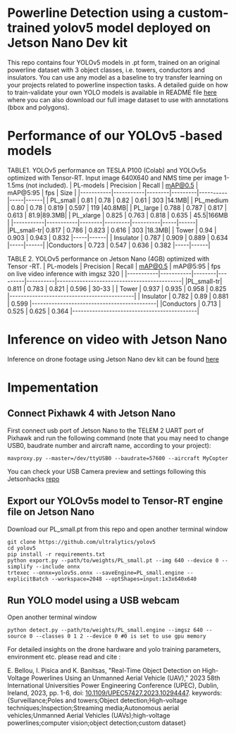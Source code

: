 # Powerline Detection using a custom-trained yolov5 model deployed on Jetson Nano Dev kit
This repo contains four YOLOv5 models in .pt form, trained on an original powerline dataset with 3 object classes, i.e. towers, conductors and insulators. You can use any model as a baseline to try transfer learning on your projects related to powerline inspection tasks. 
A detailed guide on how to train-validate your own YOLO models is available in README file [here](https://github.com/Elizbellou/Tower-Insulator-Conductors-TIC-Dataset-and-Object-Detection-Models)
where you can also download our full image dataset to use with annotations (bbox and polygons).

# Performance of our YOLOv5 -based models
TABLE1. YOLOv5 performance on TESLA P100 (Colab) and YOLOv5s optimized with Tensor-RT. Input image 640X640 and NMS time per image 1-1.5ms (not included).
| PL-models | Precision | Recall | mAP@0.5 | mAP@5:95 | fps | Size |
|-----------|-----------|--------|---------|----------|-----|------|
| PL_small  | 0.81      | 0.78   | 0.82    | 0.61     | 303 |14.1MB|
| PL_medium | 0.80      | 0.78   | 0.819   | 0.597    | 119 |40.8MB|
| PL_large  | 0.788     | 0.787  | 0.817   | 0.613    | 81.9|89.3MB|
| PL_xlarge | 0.825     | 0.763  | 0.818   | 0.635    | 45.5|166MB |
|-----------|-----------|--------|---------|----------|-----|------|
|PL_small-tr| 0.817     | 0.786  | 0.823   | 0.616    | 303 |18.3MB|
| Tower     | 0.94      | 0.903  | 0.943   | 0.832    |-----|------|
| Insulator | 0.787     | 0.909  | 0.889   | 0.634    |-----|------|
|Conductors | 0.723     | 0.547  | 0.636   | 0.382    |-----|------|

TABLE 2. YOLOv5 performance on Jetson Nano (4GB) optimized with Tensor -RT.
| PL-models | Precision | Recall | mAP@0.5 | mAP@5:95 | fps on live video inference with imgsz 320 |
|-----------|-----------|--------|---------|----------|--------------------------------------------|
|PL_small-tr| 0.811     | 0.783  | 0.821   | 0.596    | 30-33                                      |
| Tower     | 0.937     | 0.935  | 0.958   | 0.825    |--------------------------------------------|
| Insulator | 0.782     | 0.89   | 0.881   | 0.599    |--------------------------------------------|
|Conductors | 0.713     | 0.525  | 0.625   | 0.364    |--------------------------------------------|

# Inference on video with Jetson Nano
Inference on drone footage using Jetson Nano dev kit can be found [here](https://youtu.be/OjKJn98CTjA)
# Impementation
## Connect Pixhawk 4 with Jetson Nano
First connect usb port of Jetson Nano to the TELEM 2 UART port of Pixhawk and run the following command (note that you may need to change USB0, baudrate number and aircraft name, according to your project):
```
mavproxy.py --master=/dev/ttyUSB0 --baudrate=57600 --aircraft MyCopter

```
You can check your USB Camera preview and settings following this Jetsonhacks [repo](https://github.com/jetsonhacks/USB-Camera)
## Export our YOLOv5s model to Tensor-RT engine file on Jetson Nano
Download our PL_small.pt from this repo and open another terminal window
```
git clone https://github.com/ultralytics/yolov5
cd yolov5
pip install -r requirements.txt
python export.py --path/to/weights/PL_small.pt --img 640 --device 0 --simplify --include onnx
trtexec --onnx=yolov5s.onnx --saveEngine=PL_small.engine --explicitBatch --workspace=2048 --optShapes=input:1x3x640x640

```
## Run YOLO model using a USB webcam 
Open another terminal window
```
python detect.py --path/to/weights/PL_small.engine --imgsz 640 --source 0 --classes 0 1 2 --device 0 #0 is set to use gpu memory 

```
For detailed insights on the drone hardware and yolo training parameters, environment etc. please read and cite : 

E. Bellou, I. Pisica and K. Banitsas, "Real-Time Object Detection on High-Voltage Powerlines Using an Unmanned Aerial Vehicle (UAV)," 2023 58th International Universities Power Engineering Conference (UPEC), Dublin, Ireland, 2023, pp. 1-6, doi: [10.1109/UPEC57427.2023.10294447](https://ieeexplore.ieee.org/abstract/document/10294447).
keywords: {Surveillance;Poles and towers;Object detection;High-voltage techniques;Inspection;Streaming media;Autonomous aerial vehicles;Unmanned Aerial Vehicles (UAVs);high-voltage powerlines;computer vision;object detection;custom dataset}

